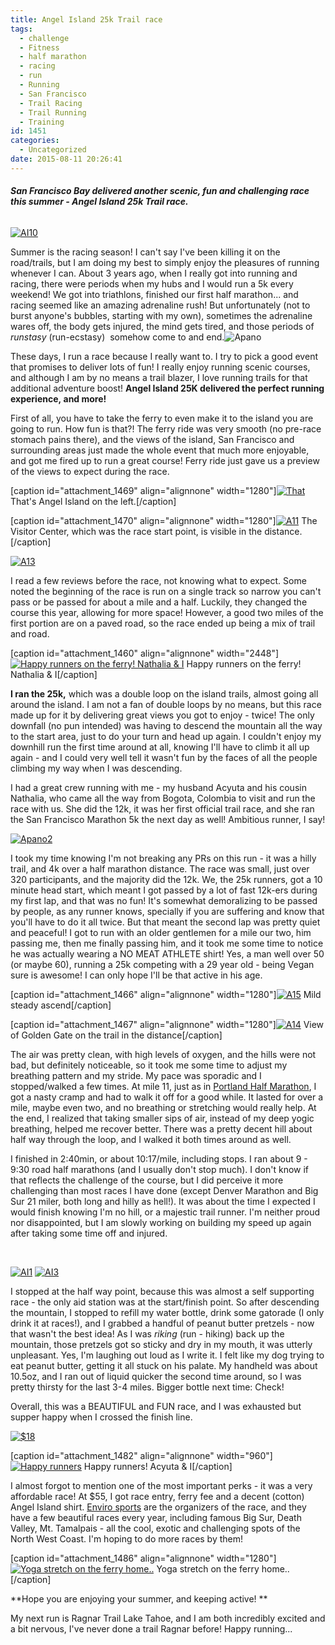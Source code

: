 ```yaml
---
title: Angel Island 25k Trail race
tags:
  - challenge
  - Fitness
  - half marathon
  - racing
  - run
  - Running
  - San Francisco
  - Trail Racing
  - Trail Running
  - Training
id: 1451
categories:
  - Uncategorized
date: 2015-08-11 20:26:41
---
```


###### **San Francisco Bay delivered another scenic, fun and challenging race this summer - Angel Island 25k Trail race.**

[![AI10](http://girlintheraw.com/wp-content/uploads/2015/08/AI10.jpg)](http://girlintheraw.com/wp-content/uploads/2015/08/AI10.jpg)

Summer is the racing season! I can't say I've been killing it on the road/trails, but I am doing my best to simply enjoy the pleasures of running whenever I can.
About 3 years ago, when I really got into running and racing, there were periods when my hubs and I would run a 5k every weekend! We got into triathlons, finished our first half marathon... and racing seemed like an amazing adrenaline rush! But unfortunately (not to burst anyone's bubbles, starting with my own), sometimes the adrenaline wares off, the body gets injured, the mind gets tired, and those periods of _runstasy_ (run-ecstasy)  somehow come to and end.![Apano](http://girlintheraw.com/wp-content/uploads/2015/08/Apano.jpg)

These days, I run a race because I really want to. I try to pick a good event that promises to deliver lots of fun! I really enjoy running scenic courses, and although I am by no means a trail blazer, I love running trails for that additional adventure boost!
**Angel Island 25K delivered the perfect running experience, and more!**

First of all, you have to take the ferry to even make it to the island you are going to run. How fun is that?! The ferry ride was very smooth (no pre-race stomach pains there), and the views of the island, San Francisco and surrounding areas just made the whole event that much more enjoyable, and got me fired up to run a great course! Ferry ride just gave us a preview of the views to expect during the race.

[caption id="attachment_1469" align="alignnone" width="1280"][![That](http://girlintheraw.com/wp-content/uploads/2015/08/A12.jpg)](http://girlintheraw.com/wp-content/uploads/2015/08/A12.jpg) That's Angel Island on the left.[/caption]

[caption id="attachment_1470" align="alignnone" width="1280"][![A11](http://girlintheraw.com/wp-content/uploads/2015/08/A11.jpg)](http://girlintheraw.com/wp-content/uploads/2015/08/A11.jpg) The Visitor Center, which was the race start point, is visible in the distance.[/caption]

[![A13](http://girlintheraw.com/wp-content/uploads/2015/08/A13.jpg)](http://girlintheraw.com/wp-content/uploads/2015/08/A13.jpg)

I read a few reviews before the race, not knowing what to expect. Some noted the beginning of the race is run on a single track so narrow you can't pass or be passed for about a mile and a half. Luckily, they changed the course this year, allowing for more space! However, a good two miles of the first portion are on a paved road, so the race ended up being a mix of trail and road.

[caption id="attachment_1460" align="alignnone" width="2448"][![Happy runners on the ferry! Nathalia &amp; I ](http://girlintheraw.com/wp-content/uploads/2015/08/AI8.jpg)](http://girlintheraw.com/wp-content/uploads/2015/08/AI8.jpg) Happy runners on the ferry! Nathalia &amp; I[/caption]

**I ran the 25k,** which was a double loop on the island trails, almost going all around the island. I am not a fan of double loops by no means, but this race made up for it by delivering great views you got to enjoy - twice! The only downfall (no pun intended) was having to descend the mountain all the way to the start area, just to do your turn and head up again. I couldn't enjoy my downhill run the first time around at all, knowing I'll have to climb it all up again - and I could very well tell it wasn't fun by the faces of all the people climbing my way when I was descending.

I had a great crew running with me - my husband Acyuta and his cousin Nathalia, who came all the way from Bogota, Colombia to visit and run the race with us. She did the 12k, it was her first official trail race, and she ran the San Francisco Marathon 5k the next day as well! Ambitious runner, I say!

[![Apano2](http://girlintheraw.com/wp-content/uploads/2015/08/Apano2.jpg)](http://girlintheraw.com/wp-content/uploads/2015/08/Apano2.jpg)

I took my time knowing I'm not breaking any PRs on this run - it was a hilly trail, and 4k over a half marathon distance. The race was small, just over 320 participants, and the majority did the 12k. We, the 25k runners, got a 10 minute head start, which meant I got passed by a lot of fast 12k-ers during my first lap, and that was no fun! It's somewhat demoralizing to be passed by people, as any runner knows, specially if you are suffering and know that you'll have to do it all twice. But that meant the second lap was pretty quiet and peaceful! I got to run with an older gentlemen for a mile our two, him passing me, then me finally passing him, and it took me some time to notice he was actually wearing a NO MEAT ATHLETE shirt! Yes, a man well over 50 (or maybe 60), running a 25k competing with a 29 year old - being Vegan sure is awesome! I can only hope I'll be that active in his age.

[caption id="attachment_1466" align="alignnone" width="1280"][![A15](http://girlintheraw.com/wp-content/uploads/2015/08/A15.jpg)](http://girlintheraw.com/wp-content/uploads/2015/08/A15.jpg) Mild steady ascend[/caption]

[caption id="attachment_1467" align="alignnone" width="1280"][![A14](http://girlintheraw.com/wp-content/uploads/2015/08/A14.jpg)](http://girlintheraw.com/wp-content/uploads/2015/08/A14.jpg) View of Golden Gate on the trail in the distance[/caption]

The air was pretty clean, with high levels of oxygen, and the hills were not bad, but definitely noticeable, so it took me some time to adjust my breathing pattern and my stride. My pace was sporadic and I stopped/walked a few times. At mile 11, just as in [Portland Half Marathon](http://girlintheraw.com/rock-roll-portland-half-marathon/), I got a nasty cramp and had to walk it off for a good while. It lasted for over a mile, maybe even two, and no breathing or stretching would really help. At the end, I realized that taking smaller sips of air, instead of my deep yogic breathing, helped me recover better. There was a pretty decent hill about half way through the loop, and I walked it both times around as well.

I finished in 2:40min, or about 10:17/mile, including stops. I ran about 9 - 9:30 road half marathons (and I usually don't stop much). I don't know if that reflects the challenge of the course, but I did perceive it more challenging than most races I have done (except Denver Marathon and Big Sur 21 miler, both long and hilly as hell!). It was about the time I expected I would finish knowing I'm no hill, or a majestic trail runner. I'm neither proud nor disappointed, but I am slowly working on building my speed up again after taking some time off and injured.

&nbsp;

[![AI1](http://girlintheraw.com/wp-content/uploads/2015/08/AI1.jpg)](http://girlintheraw.com/wp-content/uploads/2015/08/AI1.jpg) [![AI3](http://girlintheraw.com/wp-content/uploads/2015/08/AI3.jpg)](http://girlintheraw.com/wp-content/uploads/2015/08/AI3.jpg)

I stopped at the half way point, because this was almost a self supporting race - the only aid station was at the start/finish point. So after descending the mountain, I stopped to refill my water bottle, drink some gatorade (I only drink it at races!), and I grabbed a handful of peanut butter pretzels - now that wasn't the best idea! As I was _riking_ (run - hiking) back up the mountain, those pretzels got so sticky and dry in my mouth, it was utterly unpleasant. Yes, I'm laughing out loud as I write it. I felt like my dog trying to eat peanut butter, getting it all stuck on his palate. My handheld was about 10.5oz, and I ran out of liquid quicker the second time around, so I was pretty thirsty for the last 3-4 miles. Bigger bottle next time: Check!

Overall, this was a BEAUTIFUL and FUN race, and I was exhausted but supper happy when I crossed the finish line.

[![$18](http://girlintheraw.com/wp-content/uploads/2015/08/18.jpg)](http://girlintheraw.com/wp-content/uploads/2015/08/18.jpg)

[caption id="attachment_1482" align="alignnone" width="960"][![Happy runners ](http://girlintheraw.com/wp-content/uploads/2015/08/A17.jpg)](http://girlintheraw.com/wp-content/uploads/2015/08/A17.jpg) Happy runners! Acyuta &amp; I[/caption]

I almost forgot to mention one of the most important perks - it was a very affordable race! At $55, I got race entry, ferry fee and a decent (cotton) Angel Island shirt. [Enviro sports](http://envirosports.com/) are the organizers of the race, and they have a few beautiful races every year, including famous Big Sur, Death Valley, Mt. Tamalpais - all the cool, exotic and challenging spots of the North West Coast. I'm hoping to do more races by them!

[caption id="attachment_1486" align="alignnone" width="1280"][![Yoga stretch on the ferry home..](http://girlintheraw.com/wp-content/uploads/2015/08/Ayoga.jpg)](http://girlintheraw.com/wp-content/uploads/2015/08/Ayoga.jpg) Yoga stretch on the ferry home..[/caption]

**Hope you are enjoying your summer, and keeping active! **

My next run is Ragnar Trail Lake Tahoe, and I am both incredibly excited and a bit nervous, I've never done a trail Ragnar before! Happy running...